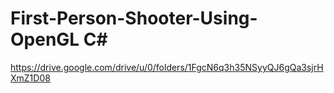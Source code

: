 # First-Person-Shooter-Using-OpenGL C#
https://drive.google.com/drive/u/0/folders/1FgcN6q3h35NSyyQJ6gQa3sjrHXmZ1D08

